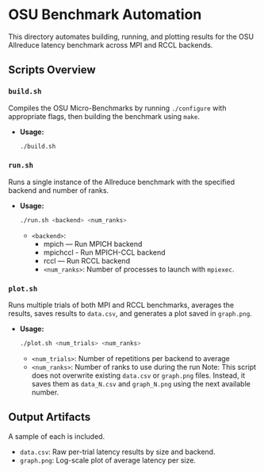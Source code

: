 # OSU Benchmark Automation

This directory automates building, running, and plotting results for the OSU Allreduce latency benchmark across MPI and RCCL backends.

##  Scripts Overview
### `build.sh`
Compiles the OSU Micro-Benchmarks by running `./configure` with appropriate flags, then building the benchmark using `make`.
- **Usage:**
  ```bash
  ./build.sh
  ```

### `run.sh`
Runs a single instance of the Allreduce benchmark with the specified backend and number of ranks.
- **Usage:**
  ```bash
  ./run.sh <backend> <num_ranks>
  ```
  - `<backend>`:
    - mpich — Run MPICH backend
    - mpichccl - Run MPICH-CCL backend
    - rccl — Run RCCL backend
	- `<num_ranks>`: Number of processes to launch with `mpiexec`.

### `plot.sh`
Runs multiple trials of both MPI and RCCL benchmarks, averages the results, saves results to `data.csv`, and generates a plot saved in `graph.png`.
- **Usage:**
  ```bash
  ./plot.sh <num_trials> <num_ranks>
  ```
  - `<num_trials>`: Number of repetitions per backend to average
  - `<num_ranks>`: Number of ranks to use during the run
Note: This script does not overwrite existing `data.csv` or `graph.png` files. Instead, it saves them as `data_N.csv` and `graph_N.png` using the next available number.

##  Output Artifacts
A sample of each is included.
- `data.csv`: Raw per-trial latency results by size and backend.
- `graph.png`: Log-scale plot of average latency per size.